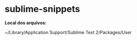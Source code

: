 sublime-snippets
================

**Local dos arquivos:**

~/Library/Application Support/Sublime Text 2/Packages/User
